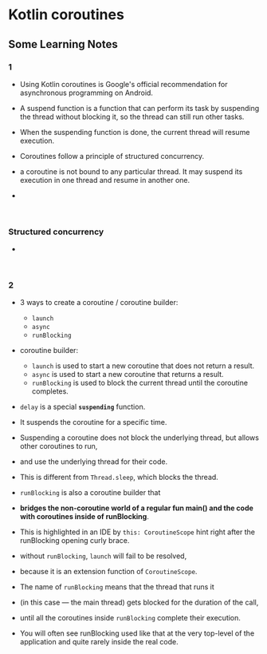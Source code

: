 # Kotlin coroutines

## Some Learning Notes ##

### 1
* Using Kotlin coroutines is Google's official recommendation for asynchronous programming on Android.
* A suspend function is a function that can perform its task by suspending the thread without blocking it, so the thread can still run other tasks.  
* When the suspending function is done, the current thread will resume execution.
* Coroutines follow a principle of structured concurrency.

* a coroutine is not bound to any particular thread. It may suspend its execution in one thread and resume in another one.
* 
&nbsp;

### Structured concurrency
* 

&nbsp;

### 2
* 3 ways to create a coroutine / coroutine builder: 
  * `launch`
  * `async`
  * `runBlocking`

* coroutine builder: 
  * `launch` is used to start a new coroutine that does not return a result.
  * `async` is used to start a new coroutine that returns a result.
  * `runBlocking` is used to block the current thread until the coroutine completes.

* `delay` is a special **`suspending`** function. 
* It suspends the coroutine for a specific time. 
* Suspending a coroutine does not block the underlying thread, but allows other coroutines to run,
* and use the underlying thread for their code. 
* This is different from `Thread.sleep`, which blocks the thread. 

* `runBlocking` is also a coroutine builder that 
* **bridges the non-coroutine world of a regular fun main() and the code with coroutines inside of runBlocking**. 
* This is highlighted in an IDE by `this: CoroutineScope` hint right after the runBlocking opening curly brace. 
* without `runBlocking`, `launch` will fail to be resolved, 
* because it is an extension function of `CoroutineScope`. 
* The name of `runBlocking` means that the thread that runs it 
* (in this case — the main thread) gets blocked for the duration of the call, 
* until all the coroutines inside `runBlocking` complete their execution. 
* You will often see runBlocking used like that at the very top-level of the application and quite rarely inside the real code. 

&nbsp;
